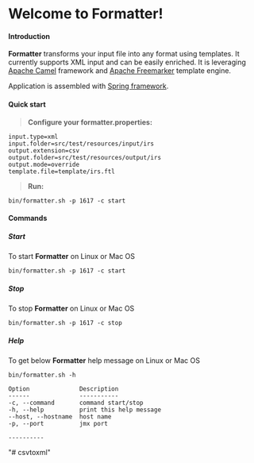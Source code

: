 Welcome to Formatter!
===================


#### Introduction

 **Formatter** transforms your input file into any format using templates.
 It currently supports  XML input and can be easily enriched.
 It is leveraging [Apache Camel][1] framework and [Apache Freemarker][2] template engine.

 Application is assembled with [Spring framework][3].


#### Quick start
> **Configure your formatter.properties:**
```
input.type=xml
input.folder=src/test/resources/input/irs
output.extension=csv
output.folder=src/test/resources/output/irs
output.mode=override
template.file=template/irs.ftl
```
> **Run:**
```
bin/formatter.sh -p 1617 -c start
```

#### Commands
##### Start
 To start **Formatter** on Linux or Mac OS
 ```
 bin/formatter.sh -p 1617 -c start
 ```
##### Stop
 To stop **Formatter** on Linux or Mac OS
 ```
 bin/formatter.sh -p 1617 -c stop
 ```

##### Help
To get below **Formatter** help message on Linux or Mac OS
```
bin/formatter.sh -h

Option              Description
------              -----------
-c, --command       command start/stop
-h, --help          print this help message
--host, --hostname  host name
-p, --port          jmx port

----------
```

[1]: http://camel.apache.org/ "Apache Camel"
[2]: http://freemarker.org/ "Apache Freemarker"
[3]: https://projects.spring.io/spring-framework/ "Spring framework"
"# csvtoxml" 
